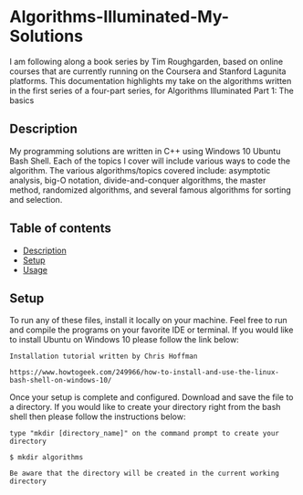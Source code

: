 # Algorithms-Illuminated-My-Solutions

I am following along a book series by Tim Roughgarden, based on online courses that are currently running on the Coursera and Stanford Lagunita platforms. This documentation highlights my take on the algorithms written in the first series of a four-part series, for Algorithms Illuminated Part 1: The basics

## Description

My programming solutions are written in C++ using Windows 10 Ubuntu Bash Shell. Each of the topics I cover will include various ways to code the algorithm. The various algorithms/topics covered include: asymptotic analysis, big-O notation, divide-and-conquer algorithms, the master method, randomized algorithms, and several famous algorithms for sorting and selection.

## Table of contents
* [Description](#Description)
* [Setup](#Setup)
* [Usage](#Usage)

## Setup
To run any of these files, install it locally on your machine. Feel free to run and compile the programs on your favorite IDE or terminal.
If you would like to install Ubuntu on Windows 10 please follow the link below:

```
Installation tutorial written by Chris Hoffman

https://www.howtogeek.com/249966/how-to-install-and-use-the-linux-bash-shell-on-windows-10/
```
Once your setup is complete and configured. Download and save the file to a directory. If you would like to create your directory right from the bash shell then please follow the instructions below:

```
type "mkdir [directory_name]" on the command prompt to create your directory

$ mkdir algorithms

Be aware that the directory will be created in the current working directory 
```
